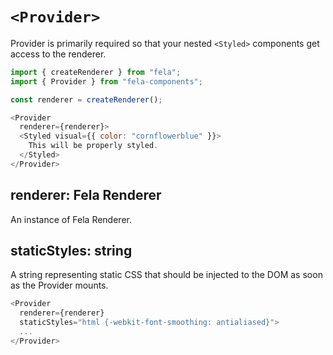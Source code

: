# `<Provider>`

Provider is primarily required so that your nested `<Styled>` components get access to the renderer.

```js
import { createRenderer } from "fela";
import { Provider } from "fela-components";

const renderer = createRenderer();

<Provider
  renderer={renderer}>
  <Styled visual={{ color: "cornflowerblue" }}>
    This will be properly styled.
  </Styled>
</Provider>
```

## renderer: Fela Renderer

An instance of Fela Renderer.

## staticStyles: string

A string representing static CSS that should be injected to the DOM as soon as the Provider mounts.

```js
<Provider
  renderer={renderer}
  staticStyles="html {-webkit-font-smoothing: antialiased}">
  ...
</Provider>
```

<!--
## `fonts`: array

Array of font definitions.
-->
